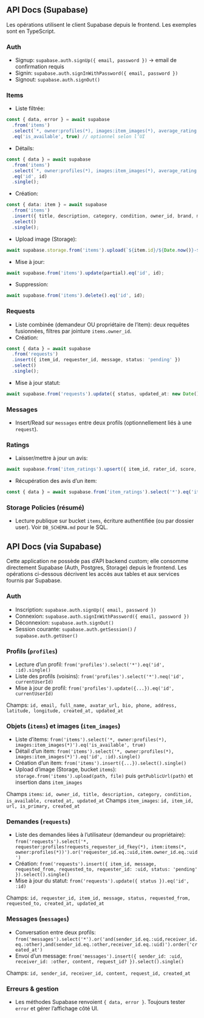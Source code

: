 ## API Docs (Supabase)

Les opérations utilisent le client Supabase depuis le frontend. Les exemples sont en TypeScript.

### Auth
- Signup: `supabase.auth.signUp({ email, password })` → email de confirmation requis
- Signin: `supabase.auth.signInWithPassword({ email, password })`
- Signout: `supabase.auth.signOut()`

### Items
- Liste filtrée:
```ts
const { data, error } = await supabase
  .from('items')
  .select(`*, owner:profiles(*), images:item_images(*), average_rating:avg(item_ratings(score)), ratings_count:item_ratings(count)`) 
  .eq('is_available', true) // optionnel selon l’UI
```

- Détails:
```ts
const { data } = await supabase
  .from('items')
  .select(`*, owner:profiles(*), images:item_images(*), average_rating:avg(item_ratings(score)), ratings_count:item_ratings(count)`) 
  .eq('id', id)
  .single();
```

- Création:
```ts
const { data: item } = await supabase
  .from('items')
  .insert({ title, description, category, condition, owner_id, brand, model, estimated_value, tags, available_from, available_to, location_hint, latitude, longitude })
  .select()
  .single();
```

- Upload image (Storage):
```ts
await supabase.storage.from('items').upload(`${item.id}/${Date.now()}-${file.name}`, file);
```

- Mise à jour:
```ts
await supabase.from('items').update(partial).eq('id', id);
```

- Suppression:
```ts
await supabase.from('items').delete().eq('id', id);
```

### Requests
- Liste combinée (demandeur OU propriétaire de l’item): deux requêtes fusionnées, filtres par jointure `items.owner_id`.
- Création:
```ts
const { data } = await supabase
  .from('requests')
  .insert({ item_id, requester_id, message, status: 'pending' })
  .select()
  .single();
```
- Mise à jour statut:
```ts
await supabase.from('requests').update({ status, updated_at: new Date().toISOString() }).eq('id', id);
```

### Messages
- Insert/Read sur `messages` entre deux profils (optionnellement liés à une `request`).

### Ratings
- Laisser/mettre à jour un avis:
```ts
await supabase.from('item_ratings').upsert({ item_id, rater_id, score, comment });
```
- Récupération des avis d’un item:
```ts
const { data } = await supabase.from('item_ratings').select('*').eq('item_id', id);
```

### Storage Policies (résumé)
- Lecture publique sur bucket `items`, écriture authentifiée (ou par dossier user). Voir `DB_SCHEMA.md` pour le SQL.

## API Docs (via Supabase)

Cette application ne possède pas d’API backend custom; elle consomme directement Supabase (Auth, Postgres, Storage) depuis le frontend. Les opérations ci-dessous décrivent les accès aux tables et aux services fournis par Supabase.

### Auth
- Inscription: `supabase.auth.signUp({ email, password })`
- Connexion: `supabase.auth.signInWithPassword({ email, password })`
- Déconnexion: `supabase.auth.signOut()`
- Session courante: `supabase.auth.getSession()` / `supabase.auth.getUser()`

### Profils (`profiles`)
- Lecture d’un profil: `from('profiles').select('*').eq('id', :id).single()`
- Liste des profils (voisins): `from('profiles').select('*').neq('id', currentUserId)`
- Mise à jour de profil: `from('profiles').update({...}).eq('id', currentUserId)`

Champs: `id, email, full_name, avatar_url, bio, phone, address, latitude, longitude, created_at, updated_at`

### Objets (`items`) et images (`item_images`)
- Liste d’items: `from('items').select('*, owner:profiles(*), images:item_images(*)').eq('is_available', true)`
- Détail d’un item: `from('items').select('*, owner:profiles(*), images:item_images(*)').eq('id', :id).single()`
- Création d’un item: `from('items').insert({...}).select().single()`
- Upload d’image (Storage, bucket `items`): `storage.from('items').upload(path, file)` puis `getPublicUrl(path)` et insertion dans `item_images`

Champs `items`: `id, owner_id, title, description, category, condition, is_available, created_at, updated_at`
Champs `item_images`: `id, item_id, url, is_primary, created_at`

### Demandes (`requests`)
- Liste des demandes liées à l’utilisateur (demandeur ou propriétaire):
  `from('requests').select('*, requester:profiles!requests_requester_id_fkey(*), item:items(*, owner:profiles(*))').or('requester_id.eq.:uid,item.owner_id.eq.:uid')`
- Création: `from('requests').insert({ item_id, message, requested_from, requested_to, requester_id: :uid, status: 'pending' }).select().single()`
- Mise à jour du statut: `from('requests').update({ status }).eq('id', :id)`

Champs: `id, requester_id, item_id, message, status, requested_from, requested_to, created_at, updated_at`

### Messages (`messages`)
- Conversation entre deux profils: `from('messages').select('*').or('and(sender_id.eq.:uid,receiver_id.eq.:other),and(sender_id.eq.:other,receiver_id.eq.:uid)').order('created_at')`
- Envoi d’un message: `from('messages').insert({ sender_id: :uid, receiver_id: :other, content, request_id? }).select().single()`

Champs: `id, sender_id, receiver_id, content, request_id, created_at`

### Erreurs & gestion
- Les méthodes Supabase renvoient `{ data, error }`. Toujours tester `error` et gérer l’affichage côté UI.


